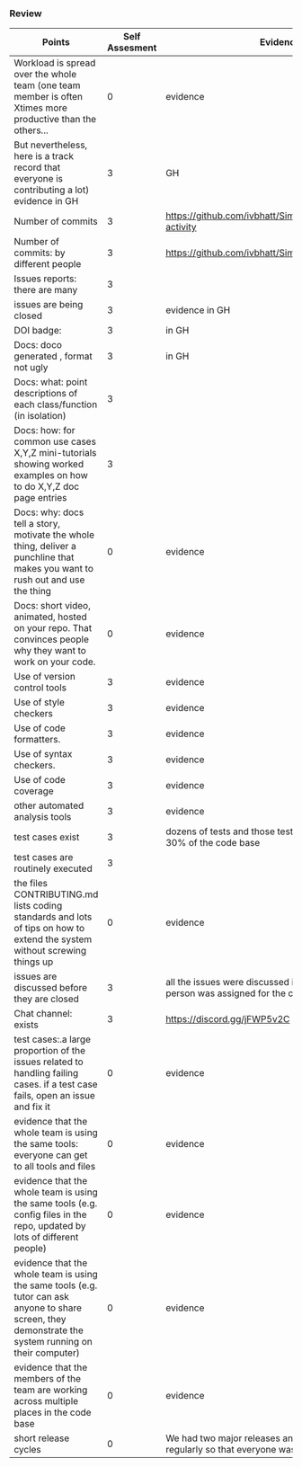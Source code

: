 ### Review
| Points | Self Assesment| Evidence|
| -------------- | ---------- |----------|
| Workload is spread over the whole team (one team member is often Xtimes more productive than the others... | 0| evidence|
| But nevertheless, here is a track record that everyone is contributing a lot)	evidence in GH| 3 | GH |
| Number of commits	| 3 | https://github.com/ivbhatt/Simplii/graphs/commit-activity |
| Number of commits: by different people | 3 | https://github.com/ivbhatt/Simplii/graphs/contributors |
| Issues reports: there are many | 3 |  |
| issues are being closed |3 | evidence in GH |
| DOI badge: | 3 | in GH |
| Docs: doco generated , format not ugly| 3 | in GH |
| Docs: what: point descriptions of each class/function (in isolation)| 3 | |
| Docs: how: for common use cases X,Y,Z mini-tutorials showing worked examples on how to do X,Y,Z doc page entries | 3 | |
| Docs: why: docs tell a story, motivate the whole thing, deliver a punchline that makes you want to rush out and use the thing	|0| evidence|
| Docs: short video, animated, hosted on your repo. That convinces people why they want to work on your code.|	0| evidence|
| Use of version control tools| 3 | evidence|
| Use of style checkers	| 3 | evidence|
| Use of code formatters.| 3 | evidence|
| Use of syntax checkers.| 3 | evidence|
| Use of code coverage | 3 | evidence|
| other automated analysis tools | 3 | evidence|
| test cases exist | 3 | dozens of tests and those test cases are more than 30% of the code base |
| test cases are routinely executed	| 3 | |
| the files CONTRIBUTING.md lists coding standards and lots of tips on how to extend the system without screwing things up |0| evidence|	
| issues are discussed before they are closed | 3 | all the issues were discussed in a group and then one person was assigned for the closure |
| Chat channel: exists	| 3 | https://discord.gg/jFWP5v2C |
| test cases:.a large proportion of the issues related to handling failing cases.	if a test case fails, open an issue and fix it |0| evidence|
| evidence that the whole team is using the same tools: everyone can get to all tools and files	|0| evidence|
| evidence that the whole team is using the same tools (e.g. config files in the repo, updated by lots of different people)	|0| evidence|
| evidence that the whole team is using the same tools (e.g. tutor can ask anyone to share screen, they demonstrate the system running on their computer)|0| evidence|
| evidence that the members of the team are working across multiple places in the code base	|0| evidence|
| short release cycles |0| We had two major releases and committed the code regularly so that everyone was up to date. |
